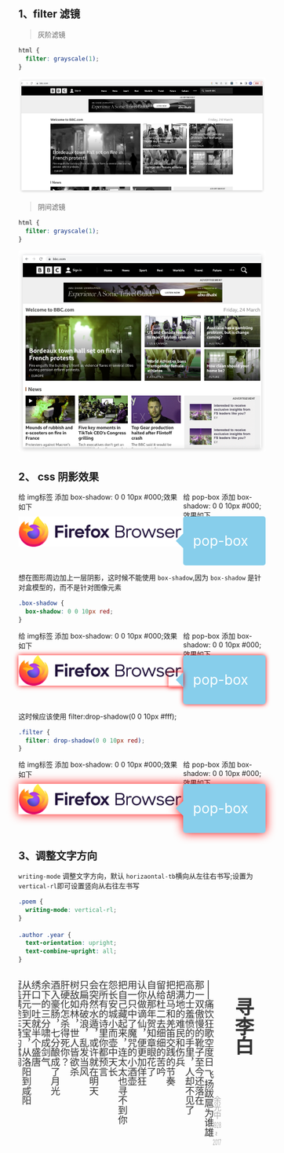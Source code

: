 ## 1、filter 滤镜

> 灰阶滤镜

```css
html {
  filter: grayscale(1);
}
```

<img src="../.vuepress/public/img/灰白滤镜.png" />

> 阴间滤镜

```css
html {
  filter: grayscale(1);
}
```

<img src="../.vuepress/public/img/阴间滤镜.png" />



## 2、 css 阴影效果




<html lang="en">
<head>
  <meta charset="UTF-8">
  <meta http-equiv="X-UA-Compatible" content="IE=edge">
  <meta name="viewport" content="width=device-width, initial-scale=1.0">
</head>
<style>
  .flex-wrap{width:100%;display:flex;justify-content:space-between;}
  .flex-item2{flex:2;}
  .flex-item{flex:1;}
  .box-shadow{
    box-shadow:0 0 10px red;
  }
  .box-shadow::before{
    box-shadow:0 0 10px red;
  }
  .filter{
    filter:drop-shadow(0 0 10px red)
  }
  .pop-box{
    position:relative;
    font-size:2em;
    line-height:100px;
    padding-left:20px;
    border-radius:5px;
    color:#fff;
    background:skyblue;
  }
  .pop-box::before{
    position:absolute;
    width:0px;
    height:0px;
    border-width:15px;
    border-style:solid;
    border-color:transparent skyblue transparent transparent;
    content:'';
    top:50%;
    left:-15px;
    transform:translate(-50%,-50%);
  }
</style>
<body>
  <div class="flex-wrap">
    <div class="flex-item2">
      <div style="height:50px;"> 给 img标签 添加 box-shadow: 0 0 10px #000;效果如下 </div>
      <img src="../.vuepress/public/img/frontend/firefoxlogo.svg" alt="" />
    </div>
     <div class="flex-item">
      <div style="height:50px;"> 给 pop-box 添加 box-shadow: 0 0 10px #000;效果如下 </div>
      <div class="pop-box">pop-box</div>
     </div>
  </div>
</body>
</html>

想在图形周边加上一层阴影，这时候不能使用 `box-shadow`,因为 `box-shadow` 是针对盒模型的，而不是针对图像元素

```css
.box-shadow {
  box-shadow: 0 0 10px red;
}
```

<html lang="en">
<head>
  <meta charset="UTF-8">
  <meta http-equiv="X-UA-Compatible" content="IE=edge">
  <meta name="viewport" content="width=device-width, initial-scale=1.0">
</head>
<body>
  <div class="flex-wrap">
    <div class="flex-item2">
      <div style="height:50px;"> 给 img标签 添加 box-shadow: 0 0 10px #000;效果如下 </div>
      <img class="box-shadow" src="../.vuepress/public/img/frontend/firefoxlogo.svg" alt="" />
    </div>
     <div class="flex-item">
      <div style="height:50px;"> 给 pop-box 添加 box-shadow: 0 0 10px #000;效果如下 </div>
      <div class="pop-box box-shadow">pop-box</div>
     </div>
  </div>
</body>
</html>

这时候应该使用 filter:drop-shadow(0 0 10px #fff);

```css
.filter {
  filter: drop-shadow(0 0 10px red);
}
```

<html lang="en">
<head>
  <meta charset="UTF-8">
  <meta http-equiv="X-UA-Compatible" content="IE=edge">
  <meta name="viewport" content="width=device-width, initial-scale=1.0">
</head>
<body>
  <div class="flex-wrap">
    <div class="flex-item2">
      <div style="height:50px;"> 给 img标签 添加 box-shadow: 0 0 10px #000;效果如下 </div>
      <img class="filter" src="../.vuepress/public/img/frontend/firefoxlogo.svg" alt="" />
    </div>
     <div class="flex-item">
      <div style="height:50px;"> 给 pop-box 添加 box-shadow: 0 0 10px #000;效果如下 </div>
      <div class="pop-box filter">pop-box</div>
     </div>
  </div>
</body>
</html>



## 3、调整文字方向



`writing-mode` 调整文字方向，默认 `horizaontal-tb`横向从左往右书写;设置为 `vertical-rl`即可设置竖向从右往左书写

```css
.poem {
  writing-mode: vertical-rl;
}

.author .year {
  text-orientation: upright;
  text-combine-upright: all;
}
```

<html lang="en">
<head>
  <meta charset="UTF-8">
  <meta http-equiv="X-UA-Compatible" content="IE=edge">
  <meta name="viewport" content="width=device-width, initial-scale=1.0">
</head>
<style>
  .poem{
    color:#333;font-size:1.4em;writing-mode:vertical-rl;
      width:100%;
      overflow:auto;
      line-height:1;
    }
  .author{
    color:#aaa;
    font-size:0.8em;
    text-align:end;
  }
  .author .year{
  text-orientation:upright;
  text-combine-upright:all
}
</style>
<body>
 <div class="poem">
 <h1>寻李白</h1>
 <div class="author">
  <span>余光中</span>
  <span class="year">1928</span>
  <span>~</span>
  <span class="year">2017</span>
 </div>
 <p>——痛饮狂歌空度日 飞扬跋扈为谁雄</p>
<p>那一双傲慢的靴子至今还落在</p>
<p>高力士羞愤的手里，人却不见了</p>
<p>把满地的难民和伤兵</p>
<p>把胡马和羌笛交践的节奏</p>
<p>留给杜二去细细的苦吟</p>
<p>自从那年贺知章眼花了</p>
<p>认你做谪仙，便更加佯狂</p>
<p>用一只中了魔咒的小酒壶</p>
<p>把自己藏起来，连太太也寻不到你</p>
<p>怨长安城小而壶中天长</p>
<p>在所有的诗里你都预言</p>
<p>会突然水遁，或许就在明天</p>
<p>只扁舟破浪，乱发当风</p>
<p>树敌如林，世人皆欲杀</p>
<p>肝硬化怎杀得死你？</p>
<p>酒入豪肠，七分酿成了月光</p>
<p>余下的三分啸成剑气</p>
<p>绣口一吐就半个盛唐</p>
<p>从开元到天宝，从洛阳到咸阳</p>
<p>冠盖满途车骑的嚣闹</p>
<p>不及千年后你的一首</p>
<p>水晶绝句轻叩我额头</p>
<p>当地一弹挑起的回音</p>
<p>一贬世上已经够落魄</p>
<p>再放夜郎母乃太难堪</p>
<p>至今成谜是你的籍贯</p>
<p>陇西或山东，青莲乡或碎叶城</p>
<p>不如归去归哪个故乡？</p>
<p>凡你醉处，你说过，皆非他乡</p>
<p>失踪，是天才唯一的下场</p>
<p>身后事，究竟你遁向何处？</p>
<p>猿啼不住，杜二也苦劝你不住</p>
<p>一回头囚窗下竟已白头</p>
<p>七仙，五友，都救不了你了</p>
<p>匡山给雾锁了，无路可入</p>
<p>仍炉火示纯青，就半粒丹砂</p>
<p>怎追蹑葛洪袖里的流霞？</p>
<p>樽中月影，或许那才是你故乡</p>
<p>常得你一生痴痴地仰望？</p>
<p>而无论出门向西哭，向东哭</p>
<p>长安却早已陷落</p>
<p>二十四万里的归程</p>
<p>也不必惊动大鹏了，也无须招鹤</p>
<p>只消把酒杯向半空一扔</p>
<p>便旋成一只霍霍的飞碟</p>
<p>诡绿的闪光愈转愈快</p>
<p>接你回传说里去</p>
 </div>
</body>
</html>
